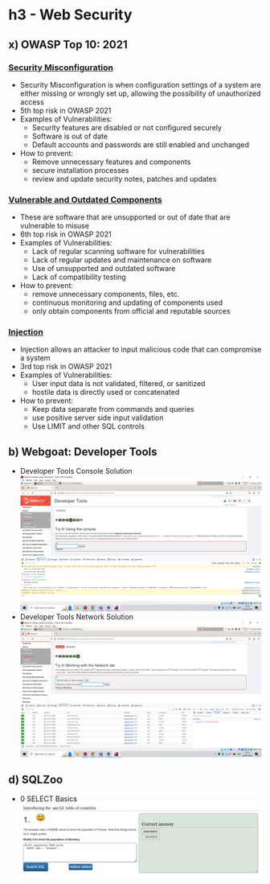 # h3 - Web Security
## x) OWASP Top 10: 2021
### [Security Misconfiguration](https://owasp.org/Top10/A05_2021-Security_Misconfiguration/)
- Security Misconfiguration is when configuration settings of a system are either missing or wrongly set up, allowing the possibility of unauthorized access
- 5th top risk in OWASP 2021
- Examples of Vulnerabilities:
   - Security features are disabled or not configured securely
   - Software is out of date
   - Default accounts and passwords are still enabled and unchanged
- How to prevent:
   - Remove unnecessary features and components
   - secure installation processes
   - review and update security notes, patches and updates

### [Vulnerable and Outdated Components](https://owasp.org/Top10/A06_2021-Vulnerable_and_Outdated_Components/)
- These are software that are unsupported or out of date that are vulnerable to misuse
- 6th top risk in OWASP 2021
- Examples of Vulnerabilities:
   - Lack of regular scanning software for vulnerabilities
   - Lack of regular updates and maintenance on software
   - Use of unsupported and outdated software
   - Lack of compatibility testing
- How to prevent:
   - remove unnecessary components, files, etc.
   - continuous monitoring and updating of components used
   - only obtain components from official and reputable sources

### [Injection](https://owasp.org/Top10/A03_2021-Injection/)
- Injection allows an attacker to input malicious code that can compromise a system
- 3rd top risk in OWASP 2021
- Examples of Vulnerabilities:
    - User input data is not validated, filtered, or sanitized
    - hostile data is directly used or concatenated
- How to prevent:
    - Keep data separate from commands and queries
    - use positive server side input validation
    - Use LIMIT and other SQL controls

## b) Webgoat: Developer Tools
- Developer Tools Console Solution
![devtoolsconsole](/devtoolsconsole.PNG)
- Developer Tools Network Solution
![devtoolsnetwork](/devtoolsnetwork.PNG)

## d) SQLZoo
- 0 SELECT Basics
![sqlzoo1](/sqlzoo1.PNG)
